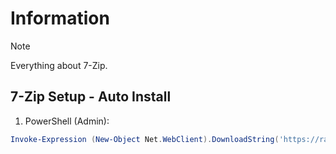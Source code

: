 # Information

> [!NOTE]
> Everything about 7-Zip.

## 7-Zip Setup - Auto Install

1. PowerShell (Admin):

```powershell
Invoke-Expression (New-Object Net.WebClient).DownloadString('https://raw.githubusercontent.com/ByKsTv/Everything/main/Windows/7Zip/Download.ps1')

```
